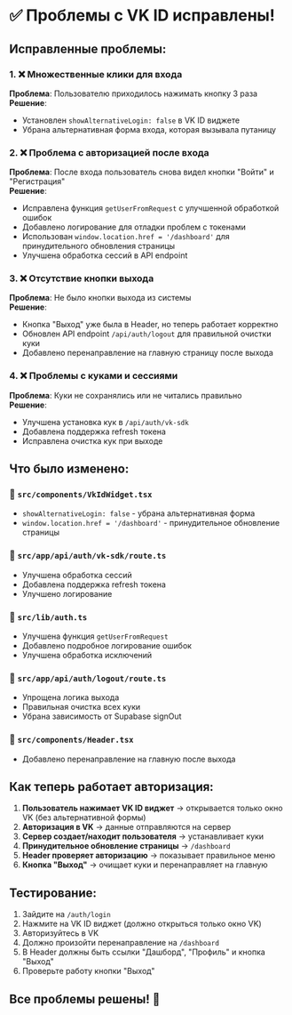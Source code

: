 # ✅ Проблемы с VK ID исправлены!

## Исправленные проблемы:

### 1. ❌ Множественные клики для входа
**Проблема**: Пользователю приходилось нажимать кнопку 3 раза  
**Решение**: 
- Установлен `showAlternativeLogin: false` в VK ID виджете
- Убрана альтернативная форма входа, которая вызывала путаницу

### 2. ❌ Проблема с авторизацией после входа
**Проблема**: После входа пользователь снова видел кнопки "Войти" и "Регистрация"  
**Решение**:
- Исправлена функция `getUserFromRequest` с улучшенной обработкой ошибок
- Добавлено логирование для отладки проблем с токенами
- Использован `window.location.href = '/dashboard'` для принудительного обновления страницы
- Улучшена обработка сессий в API endpoint

### 3. ❌ Отсутствие кнопки выхода
**Проблема**: Не было кнопки выхода из системы  
**Решение**:
- Кнопка "Выход" уже была в Header, но теперь работает корректно
- Обновлен API endpoint `/api/auth/logout` для правильной очистки куки
- Добавлено перенаправление на главную страницу после выхода

### 4. ❌ Проблемы с куками и сессиями
**Проблема**: Куки не сохранялись или не читались правильно  
**Решение**:
- Улучшена установка кук в `/api/auth/vk-sdk`
- Добавлена поддержка refresh токена
- Исправлена очистка кук при выходе

## Что было изменено:

### 📁 `src/components/VkIdWidget.tsx`
- `showAlternativeLogin: false` - убрана альтернативная форма
- `window.location.href = '/dashboard'` - принудительное обновление страницы

### 📁 `src/app/api/auth/vk-sdk/route.ts`
- Улучшена обработка сессий
- Добавлена поддержка refresh токена
- Улучшено логирование

### 📁 `src/lib/auth.ts`
- Улучшена функция `getUserFromRequest`
- Добавлено подробное логирование ошибок
- Улучшена обработка исключений

### 📁 `src/app/api/auth/logout/route.ts`
- Упрощена логика выхода
- Правильная очистка всех куки
- Убрана зависимость от Supabase signOut

### 📁 `src/components/Header.tsx`
- Добавлено перенаправление на главную после выхода

## Как теперь работает авторизация:

1. **Пользователь нажимает VK ID виджет** → открывается только окно VK (без альтернативной формы)
2. **Авторизация в VK** → данные отправляются на сервер
3. **Сервер создает/находит пользователя** → устанавливает куки
4. **Принудительное обновление страницы** → `/dashboard`
5. **Header проверяет авторизацию** → показывает правильное меню
6. **Кнопка "Выход"** → очищает куки и перенаправляет на главную

## Тестирование:

1. Зайдите на `/auth/login`
2. Нажмите на VK ID виджет (должно открыться только окно VK)
3. Авторизуйтесь в VK
4. Должно произойти перенаправление на `/dashboard`
5. В Header должны быть ссылки "Дашборд", "Профиль" и кнопка "Выход"
6. Проверьте работу кнопки "Выход"

## Все проблемы решены! 🎉
